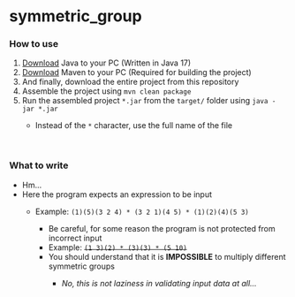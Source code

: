 <h1>symmetric_group</h1>
<h3>How to use</h5>
<ol>
  <li><a href="https://www.oracle.com/java/technologies/javase/jdk17-archive-downloads.html">Download</a> Java to your PC (Written in Java 17)</li>
  <li><a href="https://maven.apache.org/download.cgi">Download</a> Maven to your PC (Required for building the project)</li>
  <li>And finally, download the entire project from this repository</li>
  <li>Assemble the project using <code>mvn clean package</code></li>
  <li>Run the assembled project <code>*.jar</code> from the <code>target/</code> folder using <code>java -jar *.jar</code></li>
  <ul><li>Instead of the <code>*</code> character, use the full name of the file</li></ul>
</ol>

<br>

<h3>What to write</h3>
<ul>
  <li>Hm...</li>
  <li>Here the program expects an expression to be input</li>
  <ul>
    <li>Example: <code>(1)(5)(3 2 4) * (3 2 1)(4 5) * (1)(2)(4)(5 3)</code></li>
    <ul>
      <li>Be careful, for some reason the program is not protected from incorrect input</li>
      <li>Example: <s><code>(1 3)(2) * (3)(3) * (5 10)</code></s></li>
      <li>You should understand that it is <b>IMPOSSIBLE</b> to multiply different symmetric groups</li>
      <ul>
        <li><i>No, this is not laziness in validating input data at all...</i></li>
      </ul>
    </ul>
  </ul>
</ul>
